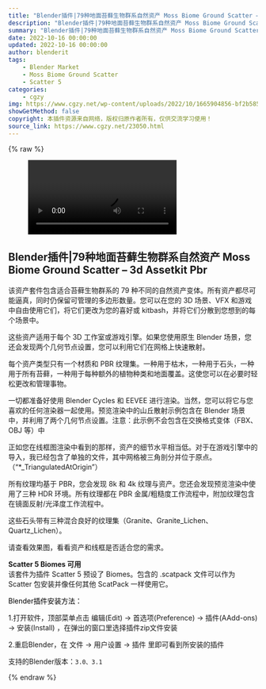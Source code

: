```yaml
---
title: "Blender插件|79种地面苔藓生物群系自然资产 Moss Biome Ground Scatter – 3d Assetkit Pbr"
description: "Blender插件|79种地面苔藓生物群系自然资产 Moss Biome Ground Scatter – 3d Assetkit Pbr"
summary: "Blender插件|79种地面苔藓生物群系自然资产 Moss Biome Ground Scatter – 3d Assetkit Pbr"
date: 2022-10-16 00:00:00
updated: 2022-10-16 00:00:00
author: blenderit
tags: 
    - Blender Market
    - Moss Biome Ground Scatter
    - Scatter 5
categories:
    - cgzy
img: https://www.cgzy.net/wp-content/uploads/2022/10/1665904856-bf2b585aaeb7a04.jpg
showGetMethod: false
copyright: 本插件资源来自网络，版权归原作者所有，仅供交流学习使用！
source_link: https://www.cgzy.net/23050.html
---
```


{% raw %}
<figure class="wp-block-video aligncenter"><video controls src="https://cloud.video.taobao.com/play/u/717183932/p/1/e/6/t/1/380941192916.mp4"></video></figure><div class="wp-block-pandastudio-title"><div class="title_style_01"><h2 id="h2-0">Blender插件|79种地面苔藓生物群系自然资产 Moss Biome Ground Scatter – 3d Assetkit Pbr</h2></div></div><p class="is-style-text-indent-2em">该资产套件包含适合苔藓生物群系的 79 种不同的自然资产变体。所有资产都尽可能逼真，同时仍保留可管理的多边形数量。您可以在您的 3D 场景、VFX 和游戏中自由使用它们，将它们更改为您的喜好或 kitbash，并将它们分散到您想到的每个场景中。</p><p>这些资产适用于每个 3D 工作室或游戏引擎。如果您使用原生 Blender 场景，您还会发现两个几何节点设置，您可以利用它们在网格上快速散射。 </p><p>每个资产类型只有一个材质和 PBR 纹理集。一种用于枯木，一种用于石头，一种用于所有苔藓，一种用于每种额外的植物种类和地面覆盖。这使您可以在必要时轻松更改和管理事物。</p><p>一切都准备好使用 Blender Cycles 和 EEVEE 进行渲染。当然，您可以将它与您喜欢的任何渲染器一起使用。预览渲染中的山丘散射示例包含在 Blender 场景中，并利用了两个几何节点设置。注意：此示例不会包含在交换格式变体（FBX、OBJ 等）中</p><p>正如您在线框图渲染中看到的那样，资产的细节水平相当低。对于在游戏引擎中的导入，我已经包含了单独的文件，其中网格被三角剖分并位于原点。（“*_TriangulatedAtOrigin”）</p><p>所有纹理均基于 PBR，您会发现 8k 和 4k 纹理与资产。您还会发现预览渲染中使用了三种 HDR 环境。所有纹理都在 PBR 金属/粗糙度工作流程中，附加纹理包含在镜面反射/光泽度工作流程中。</p><p>这些石头带有三种混合良好的纹理集（Granite、Granite_Lichen、Quartz_Lichen）。</p><p>请查看效果图，看看资产和线框是否适合您的需求。</p><p><strong>Scatter 5 Biomes 可用<br></strong>该套件为插件 Scatter 5 预设了 Biomes。包含的 .scatpack 文件可以作为 Scatter 包安装并像任何其他 ScatPack 一样使用它。</p><p><mark style="background-color:rgba(0, 0, 0, 0)" class="has-inline-color has-vivid-red-color">Blender插件安装方法：</mark></p><p>1.打开软件，顶部菜单点击 编辑(Edit) → 首选项(Preference) → 插件(AAdd-ons) → 安装(Install) ，在弹出的窗口里选择插件zip文件安装</p><p>2.重启Blender，在 文件 → 用户设置 → 插件 里即可看到所安装的插件</p><div class="wp-block-pandastudio-tips"><div class="tip success "><p>支持的Blender版本：<code>3.0、3.1</code></p>
</div></div>
<div style="display: none">cgzy</div>
{% endraw %}